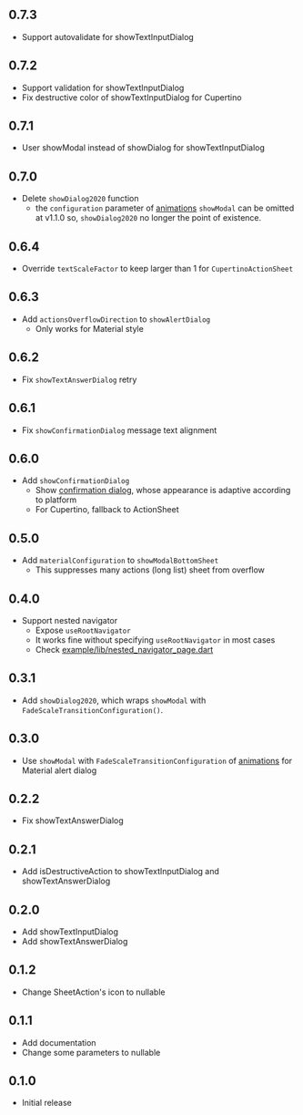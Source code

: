 ## 0.7.3

- Support autovalidate for showTextInputDialog

## 0.7.2

- Support validation for showTextInputDialog
- Fix destructive color of showTextInputDialog for Cupertino 

## 0.7.1

- User showModal instead of showDialog for showTextInputDialog

## 0.7.0

- Delete `showDialog2020` function
  - the `configuration` parameter of [animations](https://pub.dev/packages/animations) `showModal` can be omitted at v1.1.0 so, `showDialog2020` no longer the point of existence.

## 0.6.4

- Override `textScaleFactor` to keep larger than 1 for `CupertinoActionSheet`

## 0.6.3

- Add `actionsOverflowDirection` to `showAlertDialog`
  - Only works for Material style

## 0.6.2

- Fix `showTextAnswerDialog` retry

## 0.6.1

- Fix `showConfirmationDialog` message text alignment

## 0.6.0

- Add `showConfirmationDialog`
  - Show [confirmation dialog](https://material.io/components/dialogs#confirmation-dialog), whose appearance is adaptive according to platform
  - For Cupertino, fallback to ActionSheet

## 0.5.0

- Add `materialConfiguration` to `showModalBottomSheet`
  - This suppresses many actions (long list) sheet from overflow

## 0.4.0

- Support nested navigator
  - Expose `useRootNavigator`
  - It works fine without specifying `useRootNavigator` in most cases
  - Check [example/lib/nested_navigator_page.dart](https://github.com/mono0926/adaptive_dialog/blob/master/example/lib/pages/nested_navigator_page.dart)

## 0.3.1

- Add `showDialog2020`, which wraps `showModal` with `FadeScaleTransitionConfiguration()`.

## 0.3.0

- Use `showModal` with `FadeScaleTransitionConfiguration` of [animations](https://pub.dev/packages/animations) for Material alert dialog

## 0.2.2

- Fix showTextAnswerDialog

## 0.2.1

- Add isDestructiveAction to showTextInputDialog and showTextAnswerDialog

## 0.2.0

- Add showTextInputDialog
- Add showTextAnswerDialog

## 0.1.2

- Change SheetAction's icon to nullable

## 0.1.1

- Add documentation
- Change some parameters to nullable

## 0.1.0

- Initial release